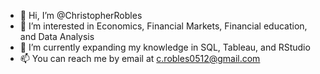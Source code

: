 - 👋 Hi, I’m @ChristopherRobles
- 👀 I’m interested in Economics, Financial Markets, Financial education, and Data Analysis
- 🌱 I’m currently expanding my knowledge in SQL, Tableau, and RStudio
- 📫 You can reach me by email at c.robles0512@gmail.com

<!---
ChristopherRobles/ChristopherRobles is a ✨ special ✨ repository because its `README.md` (this file) appears on your GitHub profile.
You can click the Preview link to take a look at your changes.
--->
